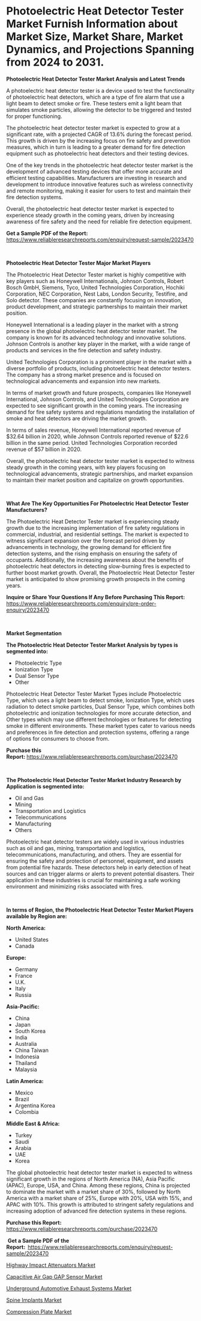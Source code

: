 <p><h1>Photoelectric Heat Detector Tester Market Furnish Information about Market Size, Market Share, Market Dynamics, and Projections Spanning from 2024 to 2031.</h1></p><p><strong>Photoelectric Heat Detector Tester Market Analysis and Latest Trends</strong></p>
<p><p>A photoelectric heat detector tester is a device used to test the functionality of photoelectric heat detectors, which are a type of fire alarm that use a light beam to detect smoke or fire. These testers emit a light beam that simulates smoke particles, allowing the detector to be triggered and tested for proper functioning.</p><p>The photoelectric heat detector tester market is expected to grow at a significant rate, with a projected CAGR of 13.6% during the forecast period. This growth is driven by the increasing focus on fire safety and prevention measures, which in turn is leading to a greater demand for fire detection equipment such as photoelectric heat detectors and their testing devices.</p><p>One of the key trends in the photoelectric heat detector tester market is the development of advanced testing devices that offer more accurate and efficient testing capabilities. Manufacturers are investing in research and development to introduce innovative features such as wireless connectivity and remote monitoring, making it easier for users to test and maintain their fire detection systems.</p><p>Overall, the photoelectric heat detector tester market is expected to experience steady growth in the coming years, driven by increasing awareness of fire safety and the need for reliable fire detection equipment.</p></p>
<p><strong>Get a Sample PDF of the Report:&nbsp;</strong> <a href="https://www.reliableresearchreports.com/enquiry/request-sample/2023470">https://www.reliableresearchreports.com/enquiry/request-sample/2023470</a></p>
<p>&nbsp;</p>
<p><strong>Photoelectric Heat Detector Tester Major Market Players</strong></p>
<p><p>The Photoelectric Heat Detector Tester market is highly competitive with key players such as Honeywell Internationals, Johnson Controls, Robert Bosch GmbH, Siemens, Tyco, United Technologies Corporation, Hochiki Corporation, NEC Corporation, Nest Labs, London Security, Testifire, and Solo detector. These companies are constantly focusing on innovation, product development, and strategic partnerships to maintain their market position.</p><p>Honeywell International is a leading player in the market with a strong presence in the global photoelectric heat detector tester market. The company is known for its advanced technology and innovative solutions. Johnson Controls is another key player in the market, with a wide range of products and services in the fire detection and safety industry.</p><p>United Technologies Corporation is a prominent player in the market with a diverse portfolio of products, including photoelectric heat detector testers. The company has a strong market presence and is focused on technological advancements and expansion into new markets.</p><p>In terms of market growth and future prospects, companies like Honeywell International, Johnson Controls, and United Technologies Corporation are expected to see significant growth in the coming years. The increasing demand for fire safety systems and regulations mandating the installation of smoke and heat detectors are driving the market growth.</p><p>In terms of sales revenue, Honeywell International reported revenue of $32.64 billion in 2020, while Johnson Controls reported revenue of $22.6 billion in the same period. United Technologies Corporation recorded revenue of $57 billion in 2020.</p><p>Overall, the photoelectric heat detector tester market is expected to witness steady growth in the coming years, with key players focusing on technological advancements, strategic partnerships, and market expansion to maintain their market position and capitalize on growth opportunities.</p></p>
<p>&nbsp;</p>
<p><strong>What Are The Key Opportunities For Photoelectric Heat Detector Tester Manufacturers?</strong></p>
<p><p>The Photoelectric Heat Detector Tester market is experiencing steady growth due to the increasing implementation of fire safety regulations in commercial, industrial, and residential settings. The market is expected to witness significant expansion over the forecast period driven by advancements in technology, the growing demand for efficient fire detection systems, and the rising emphasis on ensuring the safety of occupants. Additionally, the increasing awareness about the benefits of photoelectric heat detectors in detecting slow-burning fires is expected to further boost market growth. Overall, the Photoelectric Heat Detector Tester market is anticipated to show promising growth prospects in the coming years.</p></p>
<p><strong>Inquire or Share Your Questions If Any Before Purchasing This Report:</strong> <a href="https://www.reliableresearchreports.com/enquiry/pre-order-enquiry/2023470">https://www.reliableresearchreports.com/enquiry/pre-order-enquiry/2023470</a></p>
<p>&nbsp;</p>
<p><strong>Market Segmentation</strong></p>
<p><strong>The Photoelectric Heat Detector Tester Market Analysis by types is segmented into:</strong></p>
<p><ul><li>Photoelectric Type</li><li>Ionization Type</li><li>Dual Sensor Type</li><li>Other</li></ul></p>
<p><p>Photoelectric Heat Detector Tester Market Types include Photoelectric Type, which uses a light beam to detect smoke, Ionization Type, which uses radiation to detect smoke particles, Dual Sensor Type, which combines both photoelectric and ionization technologies for more accurate detection, and Other types which may use different technologies or features for detecting smoke in different environments. These market types cater to various needs and preferences in fire detection and protection systems, offering a range of options for consumers to choose from.</p></p>
<p><strong>Purchase this Report:&nbsp;</strong><a href="https://www.reliableresearchreports.com/purchase/2023470">https://www.reliableresearchreports.com/purchase/2023470</a></p>
<p>&nbsp;</p>
<p><strong>The Photoelectric Heat Detector Tester Market Industry Research by Application is segmented into:</strong></p>
<p><ul><li>Oil and Gas</li><li>Mining</li><li>Transportation and Logistics</li><li>Telecommunications</li><li>Manufacturing</li><li>Others</li></ul></p>
<p><p>Photoelectric heat detector testers are widely used in various industries such as oil and gas, mining, transportation and logistics, telecommunications, manufacturing, and others. They are essential for ensuring the safety and protection of personnel, equipment, and assets from potential fire hazards. These detectors help in early detection of heat sources and can trigger alarms or alerts to prevent potential disasters. Their application in these industries is crucial for maintaining a safe working environment and minimizing risks associated with fires.</p></p>
<p>&nbsp;</p>
<p><strong>In terms of Region, the Photoelectric Heat Detector Tester Market Players available by Region are:</strong></p>
<p>
    <p> <strong> North America: </strong>
        <ul>
            <li>United States</li>
            <li>Canada</li>
        </ul>
        </p> 
    <p> <strong> Europe: </strong>
        <ul>
            <li>Germany</li>
            <li>France</li>
            <li>U.K.</li>
            <li>Italy</li>
            <li>Russia</li>
        </ul>
        </p> 
    <p> <strong> Asia-Pacific: </strong>
        <ul>
            <li>China</li>
            <li>Japan</li>
            <li>South Korea</li>
            <li>India</li>
            <li>Australia</li>
            <li>China Taiwan</li>
            <li>Indonesia</li>
            <li>Thailand</li>
            <li>Malaysia</li>
        </ul>
        </p> 
    <p> <strong> Latin America: </strong>
        <ul>
            <li>Mexico</li>
            <li>Brazil</li>
            <li>Argentina Korea</li>
            <li>Colombia</li>
        </ul>
        </p> 
    <p> <strong> Middle East & Africa: </strong>
        <ul>
            <li>Turkey</li>
            <li>Saudi</li>
            <li>Arabia</li>
            <li>UAE</li>
            <li>Korea</li>
        </ul>
    </p>
    </p>
<p><p>The global photoelectric heat detector tester market is expected to witness significant growth in the regions of North America (NA), Asia Pacific (APAC), Europe, USA, and China. Among these regions, China is projected to dominate the market with a market share of 30%, followed by North America with a market share of 25%, Europe with 20%, USA with 15%, and APAC with 10%. This growth is attributed to stringent safety regulations and increasing adoption of advanced fire detection systems in these regions.</p></p>
<p><strong>Purchase this Report: </strong><a href="https://www.reliableresearchreports.com/purchase/2023470">https://www.reliableresearchreports.com/purchase/2023470</a></p>
<p>&nbsp;<strong>Get a Sample PDF of the Report:&nbsp;&nbsp;</strong><a href="https://www.reliableresearchreports.com/enquiry/request-sample/2023470">https://www.reliableresearchreports.com/enquiry/request-sample/2023470</a></p>
<p><strong></strong></p>
<p><p><a href="https://view.publitas.com/reportprime-1/highway-impact-attenuators-market-research-report-reveals-the-latest-trends-and-opportunities-of-this-market-for-period-from-2024-2031/">Highway Impact Attenuators Market</a></p><p><a href="https://github.com/kathiaseamanalvaradovlprc2h/Market-Research-Report-List-1/blob/main/capacitive-air-gap-gap-sensor-market.md">Capacitive Air Gap GAP Sensor Market</a></p><p><a href="https://view.publitas.com/reportprime-1/underground-automotive-exhaust-systems-market-research-report-reveals-the-latest-trends-and-opportunities-of-this-market-for-period-from-2024-2031/">Underground Automotive Exhaust Systems Market</a></p><p><a href="https://sudsy-motorcycle-bbc.notion.site/Spine-Implants-Market-Size-and-Examines-its-Market-Scope-with-a-Primary-Focus-on-Growth-Opportunit-a35300ed894f40d3ae046f0bb7dc07c5">Spine Implants Market</a></p><p><a href="https://meowing-canidae-761.notion.site/Compression-Plate-Market-Research-Report-Unlocks-Analysis-on-the-Market-Financial-Status-Market-Siz-d50b4861a502448cb16c277fb5cd272f">Compression Plate Market</a></p></p>